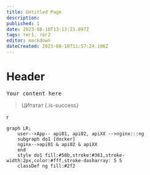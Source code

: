 ```yaml
---
title: Untitled Page
description: 
published: 1
date: 2023-08-10T13:13:23.097Z
tags: тег1, тег2
editor: markdown
dateCreated: 2023-08-10T11:57:24.106Z
---
```


# Header
<kbd>Your content here</kbd>


> ЦИтатат
{.is-success}


r
```mermaid
graph LR;
    user-->App-- api01, api02, apiXX -->nginx:::ng
    subgraph do1 [docker]
    nginx-->api01 & api02 & apiXX
    end
    style do1 fill:#58b,stroke:#361,stroke-width:2px,color:#fff,stroke-dasharray: 5 5
    classDef ng fill:#2f2

```
